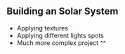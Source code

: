## Building an Solar System 

* Applying textures
* Applying different lights spots
* Much more complex project ^^
